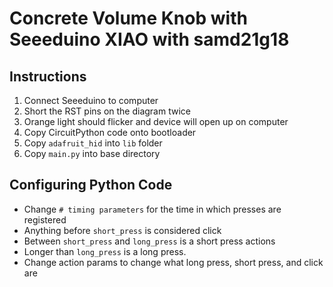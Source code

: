 # Concrete Volume Knob with Seeeduino XIAO with samd21g18
 
## Instructions
1. Connect Seeeduino to computer
2. Short the RST pins on the diagram twice
3. Orange light should flicker and device will open up on computer
4. Copy CircuitPython code onto bootloader
5. Copy `adafruit_hid` into `lib` folder
6. Copy `main.py` into base directory

## Configuring Python Code 
* Change `# timing parameters` for the time in which presses are registered 
* Anything before `short_press` is considered click
* Between `short_press` and `long_press` is a short press actions
* Longer than `long_press` is a long press.
* Change action params to change what long press, short press, and click are 

